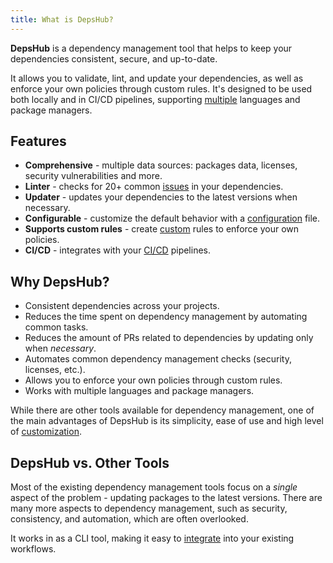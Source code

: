 ```yaml
---
title: What is DepsHub?
---
```


**DepsHub** is a dependency management tool that helps to keep your dependencies consistent, secure, and up-to-date.

It allows you to validate, lint, and update your dependencies, as well as enforce your own policies through custom rules.
It's designed to be used both locally and in CI/CD pipelines, supporting [multiple](/misc/supported) languages and package managers.


## Features

- **Comprehensive** - multiple data sources: packages data, licenses, security vulnerabilities and more.
- **Linter** - checks for 20+ common [issues](/reference/rules) in your dependencies.
- **Updater** - updates your dependencies to the latest versions when necessary.
- **Configurable** - customize the default behavior with a [configuration](/reference/configuration-file) file.
- **Supports custom rules** - create [custom](/guides/custom) rules to enforce your own policies.
- **CI/CD** - integrates with your [CI/CD](/guides/integrations) pipelines.


## Why DepsHub?

- Consistent dependencies across your projects.
- Reduces the time spent on dependency management by automating common tasks.
- Reduces the amount of PRs related to dependencies by updating only when _necessary_.
- Automates common dependency management checks (security, licenses, etc.).
- Allows you to enforce your own policies through custom rules.
- Works with multiple languages and package managers.

While there are other tools available for dependency management, one of the main advantages of DepsHub is its simplicity, ease of use and high level of [customization](/reference/configuration-file/).

## DepsHub vs. Other Tools

Most of the existing dependency management tools focus on a _single_ aspect of the problem - updating packages to the latest versions.
There are many more aspects to dependency management, such as security, consistency, and automation, which are often overlooked.

It works in as a CLI tool, making it easy to [integrate](/guides/integrations) into your existing workflows.
